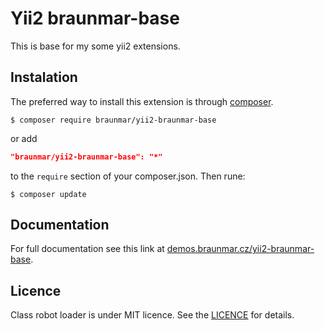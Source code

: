 Yii2 braunmar-base
==============================

This is base for my some yii2 extensions.

Instalation
-----------
The preferred way to install this extension is through [composer](http://getcomposer.org/download/).


```
$ composer require braunmar/yii2-braunmar-base
```

or add

```json
"braunmar/yii2-braunmar-base": "*"
```

to the `require` section of your composer.json. Then rune:

```
$ composer update
```


Documentation
-------------

For full documentation see this link at [demos.braunmar.cz/yii2-braunmar-base](http://demos.braunmar.cz/yii2-braunmar-base).

Licence
-------

Class robot loader is under MIT licence. See the [LICENCE](https://github.com/braunmar/yii2-braunmar-base/blob/master/LICENSE) for details.